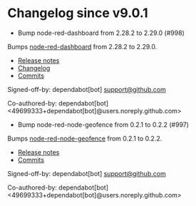 # Changelog since v9.0.1
- Bump node-red-dashboard from 2.28.2 to 2.29.0 (#998)

Bumps [node-red-dashboard](https://github.com/node-red/node-red-dashboard) from 2.28.2 to 2.29.0.
- [Release notes](https://github.com/node-red/node-red-dashboard/releases)
- [Changelog](https://github.com/node-red/node-red-dashboard/blob/master/CHANGELOG.md)
- [Commits](https://github.com/node-red/node-red-dashboard/compare/2.28.2...2.29.0)

Signed-off-by: dependabot[bot] <support@github.com>

Co-authored-by: dependabot[bot] <49699333+dependabot[bot]@users.noreply.github.com> 
- Bump node-red-node-geofence from 0.2.1 to 0.2.2 (#997)

Bumps [node-red-node-geofence](https://github.com/hardillb/node-red-node-geofence) from 0.2.1 to 0.2.2.
- [Release notes](https://github.com/hardillb/node-red-node-geofence/releases)
- [Commits](https://github.com/hardillb/node-red-node-geofence/commits)

Signed-off-by: dependabot[bot] <support@github.com>

Co-authored-by: dependabot[bot] <49699333+dependabot[bot]@users.noreply.github.com> 
